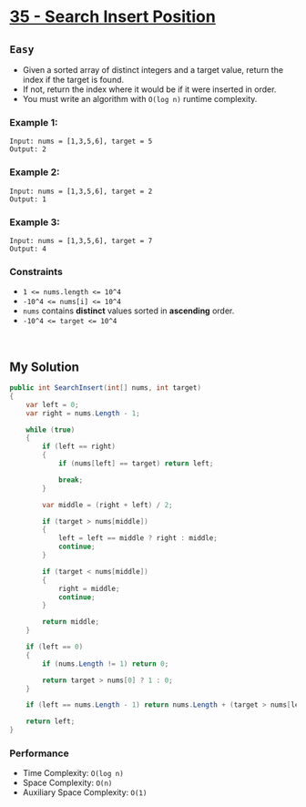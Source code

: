 [leet]: https://leetcode.com/problems/search-insert-position/

# [35 - Search Insert Position][leet]

## ```Easy```

- Given a sorted array of distinct integers and a target value, return the index if the target is found. 
- If not, return the index where it would be if it were inserted in order.
- You must write an algorithm with `O(log n)` runtime complexity.

### Example 1:

```
Input: nums = [1,3,5,6], target = 5
Output: 2
```

### Example 2:

```
Input: nums = [1,3,5,6], target = 2
Output: 1
```

### Example 3:

```
Input: nums = [1,3,5,6], target = 7
Output: 4
```

### Constraints

- `1 <= nums.length <= 10^4` 
- `-10^4 <= nums[i] <= 10^4`
- `nums` contains **distinct** values sorted in **ascending** order.
- `-10^4 <= target <= 10^4`

<br>

## My Solution

```cs
public int SearchInsert(int[] nums, int target) 
{
    var left = 0;
    var right = nums.Length - 1;

    while (true)
    {
        if (left == right)
        {
            if (nums[left] == target) return left;

            break;
        }

        var middle = (right + left) / 2;

        if (target > nums[middle])
        {
            left = left == middle ? right : middle;
            continue;
        }

        if (target < nums[middle])
        {
            right = middle;
            continue;
        }

        return middle;
    }   

    if (left == 0)
    {
        if (nums.Length != 1) return 0;

        return target > nums[0] ? 1 : 0;
    }

    if (left == nums.Length - 1) return nums.Length + (target > nums[left] ? 0 : -1);

    return left;
}
```

### Performance

- Time Complexity: ```O(log n)```
- Space Complexity: ```O(n)```
- Auxiliary Space Complexity: ```O(1)```
